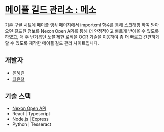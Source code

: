 # [메이플 길드 관리소 : 메소](https://www.메소.kr)
기존 구글 시트에 메이플 랭킹 페이지에서 importxml 함수를 통해 스크래핑 하여 받아오던 길드원 정보를 Nexon Open API를 통해 더 안정적이고 빠르게 받아올 수 있도록 하였고, 매 주 번거롭던 노블 제한 로직을 OCR 기술을 이용하여 좀 더 빠르고 간편하게 할 수 있도록 제작한 메이플 길드 관리 사이트입니다. 

## 개발자
- [윤혜린](https://github.com/henniyoon)
- [최은철](https://github.com/ChoiEunCheol)

## 기술 스택
- [Nexon Open API](https://openapi.nexon.com/game/maplestory/?id=22)
- React | Typescript
- Node.js | Express
- Python | Tesseract




